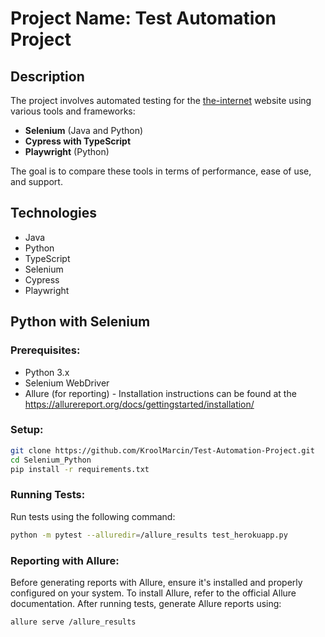 # Project Name: Test Automation Project

## Description
The project involves automated testing for the [the-internet](https://the-internet.herokuapp.com) website using various tools and frameworks:
- **Selenium** (Java and Python)
- **Cypress with TypeScript**
- **Playwright** (Python)

The goal is to compare these tools in terms of performance, ease of use, and support.

## Technologies
- Java
- Python
- TypeScript
- Selenium
- Cypress
- Playwright

## Python with Selenium
### Prerequisites:
- Python 3.x
- Selenium WebDriver
- Allure (for reporting) - Installation instructions can be found at the https://allurereport.org/docs/gettingstarted/installation/

### Setup:
```bash
git clone https://github.com/KroolMarcin/Test-Automation-Project.git
cd Selenium_Python
pip install -r requirements.txt
```
### Running Tests:
Run tests using the following command:
```bash
python -m pytest --alluredir=/allure_results test_herokuapp.py
```
### Reporting with Allure:
Before generating reports with Allure, ensure it's installed and properly configured on your system.
To install Allure, refer to the official Allure documentation.
After running tests, generate Allure reports using:
```bash
allure serve /allure_results
```